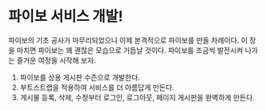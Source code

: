 # 파이보 서비스 개발!

파이보의 기초 공사가 마무리되었으니 이제 본격적으로 파이보를 만들 차례이다. 이 장을 마치면 파이보는 꽤 괜찮은 모습으로 거듭날 것이다. 파이보를 조금씩 발전시켜 나가는 즐거운 여정을 시작해 보자.

1. 파이보를 상용 게시판 수즌으로 개발한다.
2. 부트스트랩을 적용하여 서비스를 더 아름답게 만든다.
3. 게시물 등록, 삭제, 수정부터 로그인, 로그아웃, 페이지 게시판을 완벽하게 만든다.